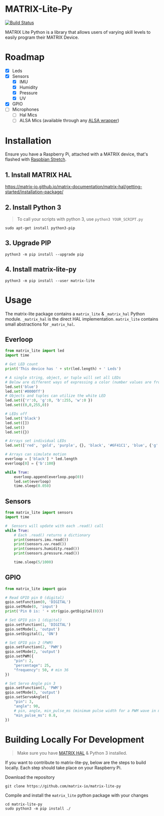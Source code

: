 # MATRIX-Lite-Py
[![Build Status](https://travis-ci.org/matrix-io/matrix-lite-py.svg?branch=master)](https://travis-ci.org/matrix-io/matrix-lite-py)

MATRIX Lite Python is a library that allows users of varying skill levels to easily program their MATRIX Device.

# Roadmap
- [x] Leds
- [x] Sensors
  - [x] IMU
  - [x] Humidity
  - [x] Pressure
  - [x] UV
- [x] GPIO
- [ ] Microphones
  - [ ] Hal Mics
  - [ ] ALSA Mics (available through any [ALSA wrapper](https://matrix-io.github.io/matrix-documentation/matrix-lite/py-reference/alsa-mics/))

# Installation

Ensure you have a Raspberry Pi, attached with a MATRIX device, that's flashed with [Raspbian Stretch](https://www.raspberrypi.org/blog/raspbian-stretch/).

## 1. Install MATRIX HAL
https://matrix-io.github.io/matrix-documentation/matrix-hal/getting-started/installation-package/

## 2. Install Python 3
> To call your scripts with python 3, use `python3 YOUR_SCRIPT.py`
```
sudo apt-get install python3-pip
```
## 3. Upgrade PIP
```
python3 -m pip install --upgrade pip
```

## 4. Install matrix-lite-py
```
python3 -m pip install --user matrix-lite
```

# Usage
The matrix-lite package contains a `matrix_lite` & `_matrix_hal` Python module. `_matrix_hal` is the direct HAL implementation. `matrix_lite` contains small abstractions for `_matrix_hal`.

## Everloop
```python
from matrix_lite import led
import time

# Get LED count
print('This device has ' + str(led.length) + ' Leds')

# A single string, object, or tuple will set all LEDs
# Below are different ways of expressing a color (number values are from 0-255)
led.set('blue')
led.set('#0000ff')
# Objects and tuples can utilize the white LED
led.set({'r':0, 'g':0, 'b':255, 'w':0 })
led.set((0,0,255,0))

# LEDs off
led.set('black')
led.set([])
led.set()
led.set({})

# Arrays set individual LEDs
led.set(['red', 'gold', 'purple', {}, 'black', '#6F41C1', 'blue', {'g':255}])

# Arrays can simulate motion
everloop = ['black'] * led.length
everloop[0] = {'b':100}

while True:
    everloop.append(everloop.pop(0))
    led.set(everloop)
    time.sleep(0.050)
```

## Sensors
```python
from matrix_lite import sensors
import time

#  Sensors will update with each .read() call
while True:
    # Each .read() returns a dictionary
    print(sensors.imu.read())
    print(sensors.uv.read())
    print(sensors.humidity.read())
    print(sensors.pressure.read())

    time.sleep(5/1000)
```

## GPIO
```python
from matrix_lite import gpio

# Read GPIO pin 0 (digital)
gpio.setFunction(0, 'DIGITAL')
gpio.setMode(0, 'input')
print('Pin 0 is: ' + str(gpio.getDigital(0)))

# Set GPIO pin 1 (digital)
gpio.setFunction(1, 'DIGITAL')
gpio.setMode(1, 'output')
gpio.setDigital(1, 'ON')

# Set GPIO pin 2 (PWM)
gpio.setFunction(2, 'PWM')
gpio.setMode(2, 'output')
gpio.setPWM({
    "pin": 2,
    "percentage": 25,
    "frequency": 50, # min 36
})

# Set Servo Angle pin 3
gpio.setFunction(3, 'PWM')
gpio.setMode(3, 'output')
gpio.setServoAngle({
    "pin": 3,
    "angle": 90,
    # pin, angle, min_pulse_ms (minimum pulse width for a PWM wave in milliseconds)
    "min_pulse_ms": 0.8,
})
```

# Building Locally For Development
> Make sure you have [MATRIX HAL](https://matrix-io.github.io/matrix-documentation/matrix-hal/getting-started/installation-package/) & Python 3 installed.

If you want to contribute to matrix-lite-py, below are the steps to build locally. Each step should take place on your Raspberry Pi.

Download the repository
```
git clone https://github.com/matrix-io/matrix-lite-py
```

Compile and install the `matrix_lite` python package with your changes
```
cd matrix-lite-py
sudo python3 -m pip install ./
```